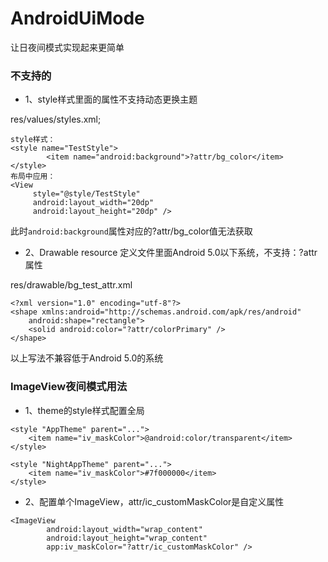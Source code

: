 # AndroidUiMode
让日夜间模式实现起来更简单


### 不支持的

* 1、style样式里面的属性不支持动态更换主题   

res/values/styles.xml;
```
style样式：
<style name="TestStyle">
        <item name="android:background">?attr/bg_color</item>
</style>
布局中应用：
<View
     style="@style/TestStyle"
     android:layout_width="20dp"
     android:layout_height="20dp" />
```
此时```android:background```属性对应的?attr/bg_color值无法获取

* 2、Drawable resource 定义文件里面Android 5.0以下系统，不支持：?attr属性

res/drawable/bg_test_attr.xml
```
<?xml version="1.0" encoding="utf-8"?>
<shape xmlns:android="http://schemas.android.com/apk/res/android"
    android:shape="rectangle">
    <solid android:color="?attr/colorPrimary" />
</shape>
```
以上写法不兼容低于Android 5.0的系统   


### ImageView夜间模式用法
* 1、theme的style样式配置全局
```
<style "AppTheme" parent="...">
    <item name="iv_maskColor">@android:color/transparent</item>
</style>
  
<style "NightAppTheme" parent="...">
    <item name="iv_maskColor">#7f000000</item>
</style> 
```

* 2、配置单个ImageView，attr/ic_customMaskColor是自定义属性
```
<ImageView
        android:layout_width="wrap_content"
        android:layout_height="wrap_content"
        app:iv_maskColor="?attr/ic_customMaskColor" />
```